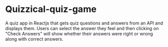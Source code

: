 # Quizzical-quiz-game
A quiz app in Reactjs that gets quiz questions and answers from an API and displays them. Users can select the answer they feel and then clicking on "Check Answers" will show whether their answers were right or wrong along with correct answers.

